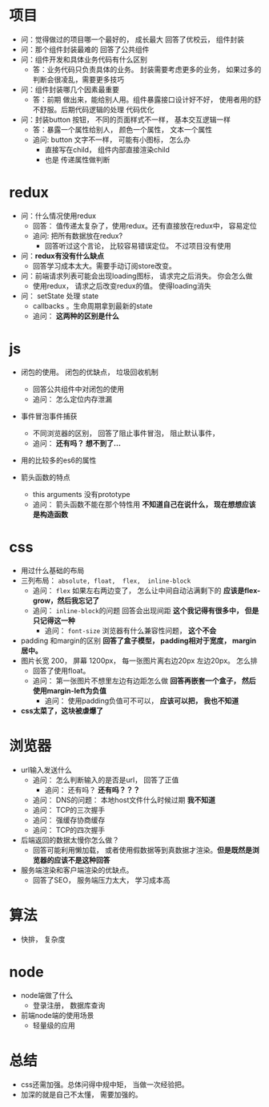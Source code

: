 # 项目

- 问：觉得做过的项目哪一个最好的， 成长最大                  回答了优校云， 组件封装
- 问：那个组件封装最难的                                                   回答了公共组件
- 问：组件开发和具体业务代码有什么区别
  - 答：业务代码只负责具体的业务。        封装需要考虑更多的业务， 如果过多的判断会很凌乱，需要更多技巧
- 问：组件封装哪几个因素最重要
  - 答：前期 做出来，能给别人用。组件暴露接口设计好不好， 使用者用的舒不舒服。后期代码逻辑的处理   代码优化
- 问：封装button 按钮， 不同的页面样式不一样， 基本交互逻辑一样
  - 答：暴露一个属性给别人，   颜色一个属性，   文本一个属性
  - 追问:    button 文字不一样， 可能有小图标， 怎么办
    - 直接写在child， 组件内部直接渲染child
    - 也是  传递属性做判断

# redux

- 问：什么情况使用redux
  - 回答： 值传递太复杂了，使用redux。还有直接放在redux中， 容易定位
  - 追问:   把所有数据放在redux?  
    - 回答听过这个言论， 比较容易错误定位。 不过项目没有使用 
- 问：**redux有没有什么缺点**
  - 回答学习成本太大。需要手动订阅store改变。
- 问：前端请求列表可能会出现loading图标， 请求完之后消失。 你会怎么做
  - 使用redux， 请求之后改变redux的值。 使得loading消失
- 问： setState 处理 state
  - callbacks 。生命周期拿到最新的state
  - 追问： **这两种的区别是什么**

# js

- 闭包的使用。 闭包的优缺点， 垃圾回收机制

  - 回答公共组件中对闭包的使用
  - 追问： 怎么定位内存泄漏

- 事件冒泡事件捕获

  - 不同浏览器的区别， 回答了阻止事件冒泡， 阻止默认事件，
  - 追问： **还有吗？ 想不到了...**

- 用的比较多的es6的属性

- 箭头函数的特点

  - this arguments    没有prototype
  - 追问： 箭头函数不能在那个特性用               **不知道自己在说什么，  现在想想应该是构造函数**

  

  

# css   

- 用过什么基础的布局          
- 三列布局：  `absolute, float,  flex,  inline-block`
  - 追问： `flex` 如果左右两边变了， 怎么让中间自动沾满剩下的	**应该是flex-grow，然后我忘记了**
  - 追问： `inline-block`的问题   回答会出现间距   **这个我记得有很多中， 但是只记得这一种**
    - 追问： `font-size` 浏览器有什么兼容性问题， **这个不会**
- padding 和margin的区别    **回答了盒子模型， padding相对于宽度， margin居中。**
- 图片长宽 200， 屏幕 1200px，  每一张图片离右边20px 左边20px。 怎么排
  - 回答了使用float。   
  - 追问： 第一张图片不想里左边有边距怎么做  **回答再嵌套一个盒子， 然后使用margin-left为负值**
    - 追问： 使用padding负值可不可以，  **应该可以把， 我也不知道**
- **css太菜了，这块被虐爆了**

# 浏览器

- url输入发送什么
  - 追问： 怎么判断输入的是否是url， 回答了正值
    - 追问： 还有吗？ **还有吗？？？**
  - 追问： DNS的问题：  本地host文件什么时候过期   **我不知道**
  - 追问： TCP的三次握手
  - 追问： 强缓存协商缓存
  - 追问： TCP的四次握手
- 后端返回的数据太慢你怎么做？
  - 回答可能利用懒加载， 或者使用假数据等到真数据才渲染。**但是既然是浏览器的应该不是这种回答**
- 服务端渲染和客户端渲染的优缺点。
  - 回答了SEO， 服务端压力太大， 学习成本高



# 算法

- 快排， 复杂度



# node

- node端做了什么
  - 登录注册， 数据库查询
- 前端node端的使用场景
  - 轻量级的应用





# 总结

- css还需加强。总体问得中规中矩， 当做一次经验把。
- 加深的就是自己不太懂， 需要加强的。